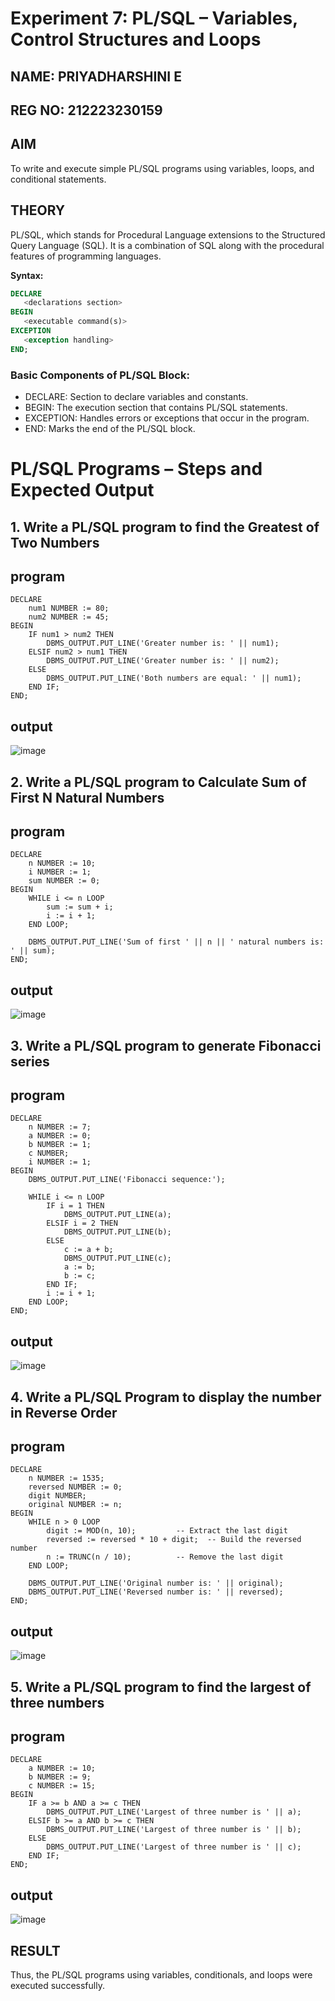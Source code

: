 # Experiment 7: PL/SQL – Variables, Control Structures and Loops

## NAME: PRIYADHARSHINI E
## REG NO: 212223230159

## AIM
To write and execute simple PL/SQL programs using variables, loops, and conditional statements.


## THEORY

PL/SQL, which stands for Procedural Language extensions to the Structured Query Language (SQL). It is a combination of SQL along with the procedural features of programming languages.

**Syntax:**
```sql
DECLARE 
   <declarations section> 
BEGIN 
   <executable command(s)>
EXCEPTION 
   <exception handling> 
END;
```

### Basic Components of PL/SQL Block:
- DECLARE: Section to declare variables and constants.
- BEGIN: The execution section that contains PL/SQL statements.
- EXCEPTION: Handles errors or exceptions that occur in the program.
- END: Marks the end of the PL/SQL block.

# PL/SQL Programs – Steps and Expected Output

## 1. Write a PL/SQL program to find the Greatest of Two Numbers
## program
```
DECLARE
    num1 NUMBER := 80;
    num2 NUMBER := 45;
BEGIN
    IF num1 > num2 THEN
        DBMS_OUTPUT.PUT_LINE('Greater number is: ' || num1);
    ELSIF num2 > num1 THEN
        DBMS_OUTPUT.PUT_LINE('Greater number is: ' || num2);
    ELSE
        DBMS_OUTPUT.PUT_LINE('Both numbers are equal: ' || num1);
    END IF;
END;
```

## output

![image](https://github.com/user-attachments/assets/3d66098c-a9a6-4db6-8685-f1deda5ba61e)


## 2. Write a PL/SQL program to Calculate Sum of First N Natural Numbers

## program
```
DECLARE
    n NUMBER := 10;
    i NUMBER := 1;
    sum NUMBER := 0;
BEGIN
    WHILE i <= n LOOP
        sum := sum + i;
        i := i + 1;
    END LOOP;

    DBMS_OUTPUT.PUT_LINE('Sum of first ' || n || ' natural numbers is: ' || sum);
END;
```

## output

![image](https://github.com/user-attachments/assets/0e1791a6-2080-4730-8d15-b490d151f1cc)


## 3. Write a PL/SQL program to generate Fibonacci series

## program
```
DECLARE
    n NUMBER := 7;
    a NUMBER := 0;
    b NUMBER := 1;
    c NUMBER;
    i NUMBER := 1;
BEGIN
    DBMS_OUTPUT.PUT_LINE('Fibonacci sequence:');

    WHILE i <= n LOOP
        IF i = 1 THEN
            DBMS_OUTPUT.PUT_LINE(a);
        ELSIF i = 2 THEN
            DBMS_OUTPUT.PUT_LINE(b);
        ELSE
            c := a + b;
            DBMS_OUTPUT.PUT_LINE(c);
            a := b;
            b := c;
        END IF;
        i := i + 1;
    END LOOP;
END;

```
## output

![image](https://github.com/user-attachments/assets/1bd9b5ca-7dea-48d1-bf93-1512dec1538d)



## 4. Write a PL/SQL Program to display the number in Reverse Order

## program
```
DECLARE
    n NUMBER := 1535;
    reversed NUMBER := 0;
    digit NUMBER;
    original NUMBER := n;
BEGIN
    WHILE n > 0 LOOP
        digit := MOD(n, 10);         -- Extract the last digit
        reversed := reversed * 10 + digit;  -- Build the reversed number
        n := TRUNC(n / 10);          -- Remove the last digit
    END LOOP;

    DBMS_OUTPUT.PUT_LINE('Original number is: ' || original);
    DBMS_OUTPUT.PUT_LINE('Reversed number is: ' || reversed);
END;
```

## output

![image](https://github.com/user-attachments/assets/07c05cf6-5e3f-4114-af37-558c681227bb)

## 5. Write a PL/SQL program to find the largest of three numbers

## program
```
DECLARE
    a NUMBER := 10;
    b NUMBER := 9;
    c NUMBER := 15;
BEGIN
    IF a >= b AND a >= c THEN
        DBMS_OUTPUT.PUT_LINE('Largest of three number is ' || a);
    ELSIF b >= a AND b >= c THEN
        DBMS_OUTPUT.PUT_LINE('Largest of three number is ' || b);
    ELSE
        DBMS_OUTPUT.PUT_LINE('Largest of three number is ' || c);
    END IF;
END;
```

## output

![image](https://github.com/user-attachments/assets/13da7714-704a-4cfd-a94e-b10bc3696bd0)

## RESULT
Thus, the PL/SQL programs using variables, conditionals, and loops were executed successfully.
